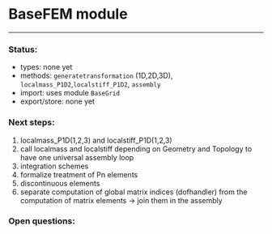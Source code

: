 # BaseFEM module
-----------------
### Status:
* types: none yet
* methods: `generatetransformation` (1D,2D,3D), `localmass_P1D2`,`localstiff_P1D2`, `assembly`
* import: uses module `BaseGrid`
* export/store: none yet

### Next steps:

1. localmass_P1D(1,2,3) and localstiff_P1D(1,2,3)
2. call localmass and localstiff depending on Geometry and
   Topology to have one universal assembly loop
3. integration schemes
4. formalize treatment of Pn elements
5. discontinuous elements
6. separate computation of global matrix indices (dofhandler) from the
   computation of matrix elements -> join them in the assembly

### Open questions:
